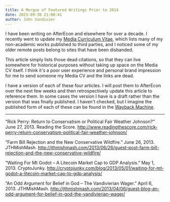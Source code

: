 ```yaml
---
title: A Morgue of Featured Writings Prior to 2014
date: 2023-09-30 21:00:41
author: John Vandivier
---
```




<!-- wp:paragraph -->
<p>I have been writing on AfterEcon and elsewhere for over a decade. I recently went to update my <a href=\"https://www.afterecon.com/featured-writing/\">Media Curriculum Vitae</a>, which lists many of my non-academic works published to third parties, and I noticed some of my older remote posts belong to sites that have been disbanded.</p>
<!-- /wp:paragraph -->

<!-- wp:paragraph -->
<p>This article simply lists those dead citations, so that they can live somewhere for historical purposes without taking up space on the Media CV itself. I think it's a poor user experience and personal brand impression for me to send someone my Media CV and the links are dead.</p>
<!-- /wp:paragraph -->

<!-- wp:paragraph -->
<p>I have a version of each of these four articles. I will post them to AfterEcon over the next few weeks and then retrospectively update this article to reference them. In some cases the version I have is a draft rather than the version that was finally published. I haven't checked, but I imagine the published form of each of these can be found in the <a href=\"https://archive.org/web/\">Wayback Machine</a>.</p>
<!-- /wp:paragraph -->

<!-- wp:separator -->
<hr class=\"wp-block-separator\"/>
<!-- /wp:separator -->

<!-- wp:paragraph -->
<p>“Rick Perry: Return to Conservatism or Political Fair Weather Johnson?” June 27, 2013. Reading the Score. <a href=\"http://www.readingthescore.com/rick-perry-return-conservatism-political-fair-weather-johnson/\">http://www.readingthescore.com/rick-perry-return-conservatism-political-fair-weather-johnson/</a></p>
<!-- /wp:paragraph -->

<!-- wp:paragraph -->
<p>“Farm Bill Rejection and the New Conservative Wildfire.” June 26, 2013. JTHMishMash. <a href=\"http://jthmishmash.com/2013/06/26/guest-post-farm-bill-rejection-and-the-new-conservative-wildfire/\">http://jthmishmash.com/2013/06/26/guest-post-farm-bill-rejection-and-the-new-conservative-wildfire/</a></p>
<!-- /wp:paragraph -->

<!-- wp:paragraph -->
<p>“Waiting For Mt Godot – A Litecoin Market Cap to GDP Analysis.” May 1, 2013. CryptoJunky.&nbsp;<a href=\"http://cryptojunky.com/blog/2013/05/01/waiting-for-mt-godot-a-litecoin-market-cap-to-gdp-analysis/\">http://cryptojunky.com/blog/2013/05/01/waiting-for-mt-godot-a-litecoin-market-cap-to-gdp-analysis/</a></p>
<!-- /wp:paragraph -->

<!-- wp:paragraph -->
<p>“An Odd Argument for Belief in God – The Vandivierian Wager.” April 6, 2013. JTHMishMash.&nbsp;<a href=\"http://jthmishmash.com/2013/04/06/guest-blog-an-odd-argument-for-belief-in-god-the-vandivierian-wager/\">http://jthmishmash.com/2013/04/06/guest-blog-an-odd-argument-for-belief-in-god-the-vandivierian-wager/</a></p>
<!-- /wp:paragraph -->